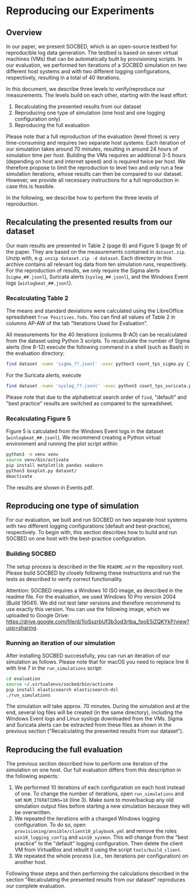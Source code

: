 # Reproducing our Experiments

## Overview

In our paper, we present SOCBED, which is an open-source testbed for reproducible log data generation.
The testbed is based on seven virtual machines (VMs) that can be automatically built by provisioning scripts.
In our evaluation, we performed ten iterations of a SOCBED simulation on two different host systems and with two different logging configurations, respectively, resulting in a total of 40 iterations.

In this document, we describe three levels to verify/reproduce our measurements.
The levels build on each other, starting with the least effort:

1. Recalculating the presented results from our dataset
2. Reproducing one type of simulation (one host and one logging configuration only)
3. Reproducing the full evaluation

Please note that a full reproduction of the evaluation (level three) is very time-consuming and requires two separate host systems:
Each iteration of our simulation takes around 70 minutes, resulting in around 24 hours of simulation time per host.
Building the VMs requires an additional 3-5 hours (depending on host and internet speed) and is required twice per host.
We therefore propose to limit the reproduction to level two and only run a few simulation iterations, whose results can then be compared to our dataset.
However, we provide all necessary instructions for a full reproduction in case this is feasible.

In the following, we describe how to perform the three levels of reproduction.

## Recalculating the presented results from our dataset

Our main results are presented in Table 2 (page 8) and Figure 5 (page 9) of the paper.
They are based on the measurements contained in `dataset.zip`. Unzip with, e.g. `unzip dataset.zip -d dataset`.
Each directory in this archive contains all relevant log data from ten simulation runs, respectively.
For the reproduction of results, we only require the Sigma alerts (`sigma_##.jsonl`), Suricata alerts (`syslog_##.jsonl`), and the Windows Event logs (`winlogbeat_##.jsonl`).

### Recalculating Table 2

The means and standard deviations were calculated using the LibreOffice spreadsheet `True Positives.fods`.
You can find all values of Table 2 in columns AP-AW of the tab "Iterations Used for Evaluation".

All measurements for the 40 iterations (columns B-AO) can be recalculated from the dataset using Python 3 scripts.
To recalculate the number of Sigma alerts (line 8-12) execute the following command in a shell (such as Bash) in the evaluation directory:

```sh
find dataset -name 'sigma_??.jsonl' -exec python3 count_tps_sigma.py {} \;
```

For the Suricata alerts, execute

```sh
find dataset -name 'syslog_??.jsonl' -exec python3 count_tps_suricata.py {} \;
```

Please note that due to the alphabetical search order of `find`, "default" and "best practice" results are switched as compared to the spreadsheet.

### Recalculating Figure 5

Figure 5 is calculated from the Windows Event logs in the dataset (`winlogbeat_##.jsonl`).
We recommend creating a Python virtual environment and running the plot script within:

```sh
python3 -m venv venv
source venv/bin/activate
pip install matplotlib pandas seaborn
python3 boxplot.py dataset/
deactivate
```

The results are shown in Events.pdf.

## Reproducing one type of simulation

For our evaluation, we built and run SOCBED on two separate host systems with two different logging configurations (default and best-practice), respectively.
To begin with, this section describes how to build and run SOCBED on one host with the best-practice configuration.

### Building SOCBED

The setup process is described in the file `README.md` in the repository root.
Please build SOCBED by closely following these instructions and run the tests as described to verify correct functionality.

Attention: SOCBED requires a Windows 10 ISO image, as described in the readme file.
For the evaluation, we used Windows 10 Pro version 2004 (Build 19041).
We did not test later versions and therefore recommend to use exactly this version.
You can use the following image, which we uploaded to Google Drive: https://drive.google.com/file/d/1IoSszrbUf3b3od3rtba_fpoE5iZQKYkP/view?usp=sharing.

### Running an iteration of our simulation

After installing SOCBED successfully, you can run an iteration of our simulation as follows.
Please note that for macOS you need to replace line 6 with line 7 in the `run_simulations` script:

```sh
cd evaluation
source ~/.virtualenvs/socbed/bin/activate
pip install elasticsearch elasticsearch-dsl
./run_simulations
```

The simulation will take approx. 70 minutes.
During the simulation and at the end, several log files will be created (in the same directory), including the Windows Event logs and Linux syslogs downloaded from the VMs.
Sigma and Suricata alerts can be extracted from these files as shown in the previous section ("Recalculating the presented results from our dataset").

## Reproducing the full evaluation

The previous section described how to perform one iteration of the simulation on one host.
Our full evaluation differs from this description in the following aspects:

1. We performed 10 iterations of each configuration on each host instead of one. To change the number of iterations, open `run_simulations` and set `NUM_ITERATIONS=10` (line 3). Make sure to move/backup any old simulation output files before starting a new simulation because they will be overwritten.
1. We repeated the iterations with a changed Windows logging configuration. To do so, open `provisioning/ansible/client10_playbook.yml` and remove the roles `win10_logging_config` and `win10_sysmon`. This will change from the "best practice" to the "default" logging configuration. Then delete the client VM from VirtualBox and rebuilt it using the script `tools/build_client`.
1. We repeated the whole process (i.e., ten iterations per configuration) on another host.

Following these steps and then performing the calculations described in the section "Recalculating the presented results from our dataset" reproduces our complete evaluation.

